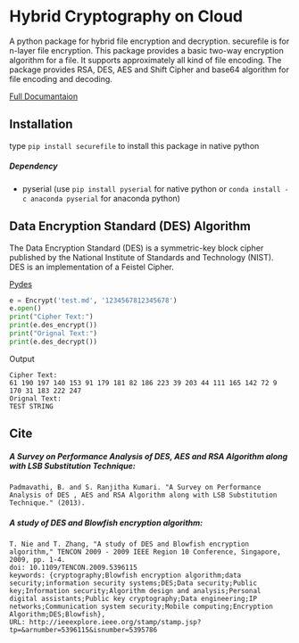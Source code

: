 # Hybrid Cryptography on Cloud

A python package for hybrid file encryption and decryption. securefile is for n-layer file encryption. This package provides a basic two-way encryption algorithm for a file. It supports approximately all kind of file encoding. The package provides RSA, DES, AES and Shift Cipher and base64 algorithm for file encoding and decoding.

[Full Documantaion](https://www.sixpetal.com/securefile)


## Installation
type `pip install securefile` to install this package in native python

##### Dependency
 - pyserial (use `pip install pyserial` for native python or `conda install -c anaconda pyserial` for anaconda python)



## Data Encryption Standard (DES) Algorithm
The Data Encryption Standard (DES) is a symmetric-key block cipher published by the National Institute of Standards and Technology (NIST). DES is an implementation of a Feistel Cipher.

[Pydes](https://github.com/RobinDavid/pydes)

```python
e = Encrypt('test.md', '1234567812345678')
e.open()
print("Cipher Text:")
print(e.des_encrypt())
print("Orignal Text:")
print(e.des_decrypt())
```
Output
```
Cipher Text:
61 190 197 140 153 91 179 181 82 186 223 39 203 44 111 165 142 72 9 170 31 183 222 247 
Orignal Text:
TEST STRING
```
## Cite

##### A Survey on Performance Analysis of DES, AES and RSA Algorithm along with LSB Substitution Technique:
```
Padmavathi, B. and S. Ranjitha Kumari. "A Survey on Performance Analysis of DES , AES and RSA Algorithm along with LSB Substitution Technique." (2013).
``` 

##### A study of DES and Blowfish encryption algorithm:
```
T. Nie and T. Zhang, "A study of DES and Blowfish encryption algorithm," TENCON 2009 - 2009 IEEE Region 10 Conference, Singapore, 2009, pp. 1-4.    
doi: 10.1109/TENCON.2009.5396115    
keywords: {cryptography;Blowfish encryption algorithm;data security;information security systems;DES;Data security;Public key;Information security;Algorithm design and analysis;Personal digital assistants;Public key cryptography;Data engineering;IP networks;Communication system security;Mobile computing;Encryption Algorithm;DES;Blowfish},
URL: http://ieeexplore.ieee.org/stamp/stamp.jsp?tp=&arnumber=5396115&isnumber=5395786
```
